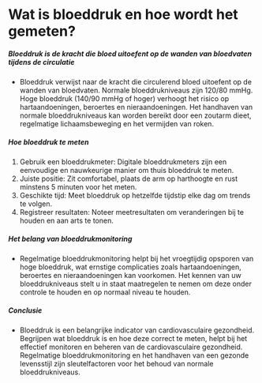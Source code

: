 # Wat is bloeddruk en hoe wordt het gemeten?

##### Bloeddruk is de kracht die bloed uitoefent op de wanden van bloedvaten tijdens de circulatie
* Bloeddruk verwijst naar de kracht die circulerend bloed uitoefent op de wanden van bloedvaten. Normale bloeddrukniveaus zijn 120/80 mmHg. Hoge bloeddruk (140/90 mmHg of hoger) verhoogt het risico op hartaandoeningen, beroertes en nieraandoeningen. Het handhaven van normale bloeddrukniveaus kan worden bereikt door een zoutarm dieet, regelmatige lichaamsbeweging en het vermijden van roken.

##### Hoe bloeddruk te meten
1. Gebruik een bloeddrukmeter: Digitale bloeddrukmeters zijn een eenvoudige en nauwkeurige manier om thuis bloeddruk te meten.
2. Juiste positie: Zit comfortabel, plaats de arm op harthoogte en rust minstens 5 minuten voor het meten.
3. Geschikte tijd: Meet bloeddruk op hetzelfde tijdstip elke dag om trends te volgen.
4. Registreer resultaten: Noteer meetresultaten om veranderingen bij te houden en aan arts te tonen.

##### Het belang van bloeddrukmonitoring
* Regelmatige bloeddrukmonitoring helpt bij het vroegtijdig opsporen van hoge bloeddruk, wat ernstige complicaties zoals hartaandoeningen, beroertes en nieraandoeningen kan voorkomen. Het kennen van uw bloeddrukniveaus stelt u in staat maatregelen te nemen om deze onder controle te houden en op normaal niveau te houden.

##### Conclusie
* Bloeddruk is een belangrijke indicator van cardiovasculaire gezondheid. Begrijpen wat bloeddruk is en hoe deze correct te meten, helpt bij het effectief monitoren en beheren van de cardiovasculaire gezondheid. Regelmatige bloeddrukmonitoring en het handhaven van een gezonde levensstijl zijn sleutelfactoren voor het behoud van normale bloeddrukniveaus.